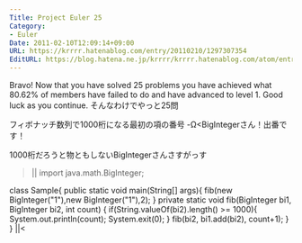 ```yaml
---
Title: Project Euler 25
Category:
- Euler
Date: 2011-02-10T12:09:14+09:00
URL: https://krrrr.hatenablog.com/entry/20110210/1297307354
EditURL: https://blog.hatena.ne.jp/krrrr/krrrr.hatenablog.com/atom/entry/11696248318756263151
---
```


Bravo! Now that you have solved 25 problems you have achieved what 80.62% of members have failed to do and have advanced to level 1. Good luck as you continue.
そんなわけでやっと25問

フィボナッチ数列で1000桁になる最初の項の番号
-Ω<BigIntegerさん！出番です！

1000桁だろうと物ともしないBigIntegerさんさすがっす
>||
import java.math.BigInteger;

class Sample{
	public static void main(String[] args){
		fib(new BigInteger("1"),new BigInteger("1"),2);
	}
	private static void fib(BigInteger bi1, BigInteger bi2, int count) {
		if(String.valueOf(bi2).length() >= 1000){
			System.out.println(count);
			System.exit(0);
		}
		fib(bi2, bi1.add(bi2), count+1);
	}
}
||<

